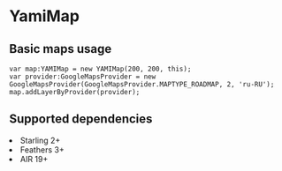# YamiMap
## Basic maps usage

```
var map:YAMIMap = new YAMIMap(200, 200, this);
var provider:GoogleMapsProvider = new GoogleMapsProvider(GoogleMapsProvider.MAPTYPE_ROADMAP, 2, 'ru-RU');
map.addLayerByProvider(provider);
```
## Supported dependencies
<li> 
Starling 2+
<li> 
Feathers 3+
<li> 
AIR 19+

